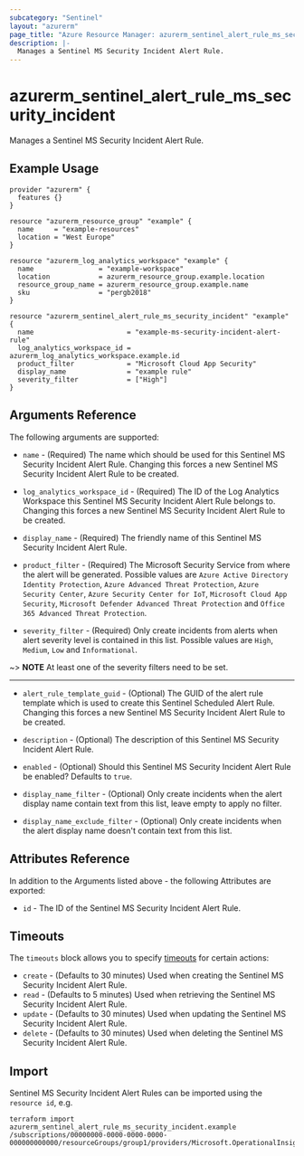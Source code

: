 ```yaml
---
subcategory: "Sentinel"
layout: "azurerm"
page_title: "Azure Resource Manager: azurerm_sentinel_alert_rule_ms_security_incident"
description: |-
  Manages a Sentinel MS Security Incident Alert Rule.
---
```


# azurerm_sentinel_alert_rule_ms_security_incident

Manages a Sentinel MS Security Incident Alert Rule.

## Example Usage

```hcl
provider "azurerm" {
  features {}
}

resource "azurerm_resource_group" "example" {
  name     = "example-resources"
  location = "West Europe"
}

resource "azurerm_log_analytics_workspace" "example" {
  name                = "example-workspace"
  location            = azurerm_resource_group.example.location
  resource_group_name = azurerm_resource_group.example.name
  sku                 = "pergb2018"
}

resource "azurerm_sentinel_alert_rule_ms_security_incident" "example" {
  name                       = "example-ms-security-incident-alert-rule"
  log_analytics_workspace_id = azurerm_log_analytics_workspace.example.id
  product_filter             = "Microsoft Cloud App Security"
  display_name               = "example rule"
  severity_filter            = ["High"]
}
```

## Arguments Reference

The following arguments are supported:

* `name` - (Required) The name which should be used for this Sentinel MS Security Incident Alert Rule. Changing this forces a new Sentinel MS Security Incident Alert Rule to be created.

* `log_analytics_workspace_id` - (Required) The ID of the Log Analytics Workspace this Sentinel MS Security Incident Alert Rule belongs to. Changing this forces a new Sentinel MS Security Incident Alert Rule to be created.

* `display_name` - (Required) The friendly name of this Sentinel MS Security Incident Alert Rule.

* `product_filter` - (Required) The Microsoft Security Service from where the alert will be generated. Possible values are `Azure Active Directory Identity Protection`, `Azure Advanced Threat Protection`, `Azure Security Center`, `Azure Security Center for IoT`, `Microsoft Cloud App Security`, `Microsoft Defender Advanced Threat Protection` and `Office 365 Advanced Threat Protection`.

* `severity_filter` - (Required) Only create incidents from alerts when alert severity level is contained in this list. Possible values are `High`, `Medium`, `Low` and `Informational`.

~> **NOTE** At least one of the severity filters need to be set.

---

* `alert_rule_template_guid` - (Optional) The GUID of the alert rule template which is used to create this Sentinel Scheduled Alert Rule. Changing this forces a new Sentinel MS Security Incident Alert Rule to be created.

* `description` - (Optional) The description of this Sentinel MS Security Incident Alert Rule.

* `enabled` - (Optional) Should this Sentinel MS Security Incident Alert Rule be enabled? Defaults to `true`.

* `display_name_filter` - (Optional) Only create incidents when the alert display name contain text from this list, leave empty to apply no filter.

* `display_name_exclude_filter` - (Optional) Only create incidents when the alert display name doesn't contain text from this list.

## Attributes Reference

In addition to the Arguments listed above - the following Attributes are exported: 

* `id` - The ID of the Sentinel MS Security Incident Alert Rule.

## Timeouts

The `timeouts` block allows you to specify [timeouts](https://www.terraform.io/docs/configuration/resources.html#timeouts) for certain actions:

* `create` - (Defaults to 30 minutes) Used when creating the Sentinel MS Security Incident Alert Rule.
* `read` - (Defaults to 5 minutes) Used when retrieving the Sentinel MS Security Incident Alert Rule.
* `update` - (Defaults to 30 minutes) Used when updating the Sentinel MS Security Incident Alert Rule.
* `delete` - (Defaults to 30 minutes) Used when deleting the Sentinel MS Security Incident Alert Rule.

## Import

Sentinel MS Security Incident Alert Rules can be imported using the `resource id`, e.g.

```shell
terraform import azurerm_sentinel_alert_rule_ms_security_incident.example /subscriptions/00000000-0000-0000-0000-000000000000/resourceGroups/group1/providers/Microsoft.OperationalInsights/workspaces/workspace1/providers/Microsoft.SecurityInsights/alertRules/rule1
```
